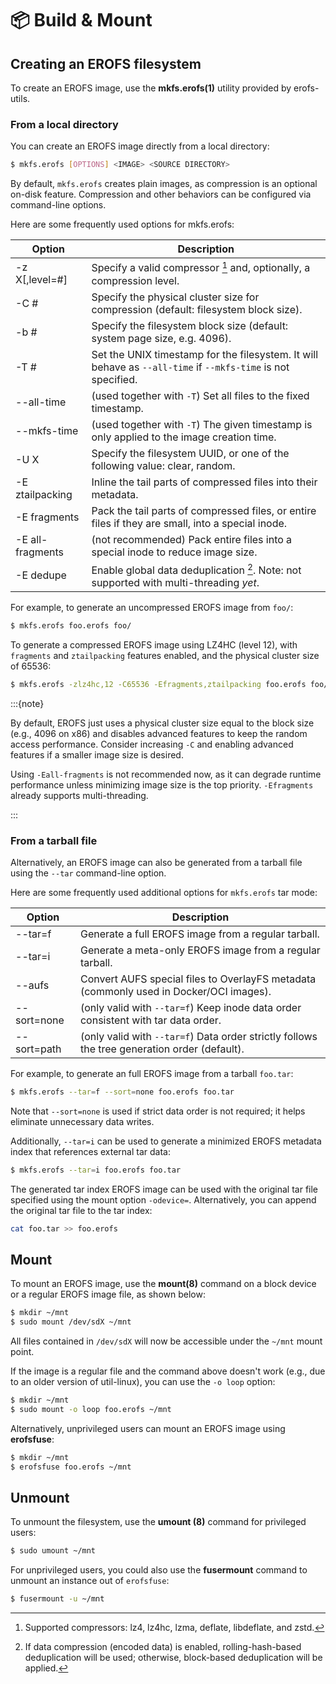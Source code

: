 # 📦 Build & Mount

## Creating an EROFS filesystem

To create an EROFS image, use the **mkfs.erofs(1)** utility provided by
erofs-utils.

### From a local directory

You can create an EROFS image directly from a local directory:
```sh
$ mkfs.erofs [OPTIONS] <IMAGE> <SOURCE DIRECTORY>
```

By default, `mkfs.erofs` creates plain images, as compression is an optional
on-disk feature.  Compression and other behaviors can be configured via
command-line options.

Here are some frequently used options for mkfs.erofs:

| Option             | Description                                                                                                  |
| ------------------ | ------------------------------------------------------------------------------------------------------------ |
| -z X[,level=#]     | Specify a valid compressor [^1] and, optionally, a compression level.                                        |
| -C #               | Specify the physical cluster size for compression (default: filesystem block size).                          |
| -b #               | Specify the filesystem block size (default: system page size, e.g. 4096).                                    |
| -T #               | Set the UNIX timestamp for the filesystem. It will behave as `--all-time` if `--mkfs-time` is not specified. |
| --all-time         | (used together with `-T`) Set all files to the fixed timestamp.                                              |
| --mkfs-time        | (used together with `-T`) The given timestamp is only applied to the image creation time.                    |
| -U X               | Specify the filesystem UUID, or one of the following value: clear, random.                                   |
| -E ztailpacking    | Inline the tail parts of compressed files into their metadata.                                               |
| -E fragments       | Pack the tail parts of compressed files, or entire files if they are small, into a special inode.            |
| -E all-fragments   | (not recommended) Pack entire files into a special inode to reduce image size.                               |
| -E dedupe          | Enable global data deduplication [^2]. Note: not supported with multi-threading *yet*.                       |

For example, to generate an uncompressed EROFS image from `foo/`:

``` sh
$ mkfs.erofs foo.erofs foo/
```

To generate a compressed EROFS image using LZ4HC (level 12), with `fragments`
and `ztailpacking` features enabled, and the physical cluster size of 65536:
``` sh
$ mkfs.erofs -zlz4hc,12 -C65536 -Efragments,ztailpacking foo.erofs foo/
```

:::{note}

By default, EROFS just uses a physical cluster size equal to the block size
(e.g., 4096 on x86) and disables advanced features to keep the random access
performance. Consider increasing `-C` and enabling advanced features if
a smaller image size is desired.

Using `-Eall-fragments` is not recommended now, as it can degrade runtime
performance unless minimizing image size is the top priority. `-Efragments`
already supports multi-threading.

:::

[^1]: Supported compressors: lz4, lz4hc, lzma, deflate, libdeflate, and zstd.
[^2]: If data compression (encoded data) is enabled, rolling-hash-based
      deduplication will be used; otherwise, block-based deduplication will be
      applied.

### From a tarball file

Alternatively, an EROFS image can also be generated from a tarball file
using the `--tar` command-line option.

Here are some frequently used additional options for `mkfs.erofs` tar mode:

| Option      | Description                                                                                  |
| ----------- | -------------------------------------------------------------------------------------------- |
| --tar=f     | Generate a full EROFS image from a regular tarball.                                          |
| --tar=i     | Generate a meta-only EROFS image from a regular tarball.                                     |
| --aufs      | Convert AUFS special files to OverlayFS metadata (commonly used in Docker/OCI images).       |
| --sort=none | (only valid with `--tar=f`) Keep inode data order consistent with tar data order.            |
| --sort=path | (only valid with `--tar=f`) Data order strictly follows the tree generation order (default). |

For example, to generate an full EROFS image from a tarball `foo.tar`:

```sh
$ mkfs.erofs --tar=f --sort=none foo.erofs foo.tar
```

Note that `--sort=none` is used if strict data order is not required; it helps
eliminate unnecessary data writes.

Additionally, `--tar=i` can be used to generate a minimized EROFS metadata index
that references external tar data:

```sh
$ mkfs.erofs --tar=i foo.erofs foo.tar
```

The generated tar index EROFS image can be used with the original tar file
specified using the mount option `-odevice=`. Alternatively, you can append
the original tar file to the tar index:
```sh
cat foo.tar >> foo.erofs
```

## Mount

To mount an EROFS image, use the **mount(8)** command on a block device or
a regular EROFS image file, as shown below:

```sh
$ mkdir ~/mnt
$ sudo mount /dev/sdX ~/mnt
```

All files contained in `/dev/sdX` will now be accessible under the `~/mnt`
mount point.

If the image is a regular file and the command above doesn't work (e.g., due
to an older version of util-linux), you can use the `-o loop` option:

```sh
$ mkdir ~/mnt
$ sudo mount -o loop foo.erofs ~/mnt
```

Alternatively, unprivileged users can mount an EROFS image using **erofsfuse**:

```sh
$ mkdir ~/mnt
$ erofsfuse foo.erofs ~/mnt
```

## Unmount

To unmount the filesystem, use the **umount (8)** command for privileged users:

```sh
$ sudo umount ~/mnt
```

For unprivileged users, you could also use the **fusermount** command to
unmount an instance out of ``erofsfuse``:

```sh
$ fusermount -u ~/mnt
```
